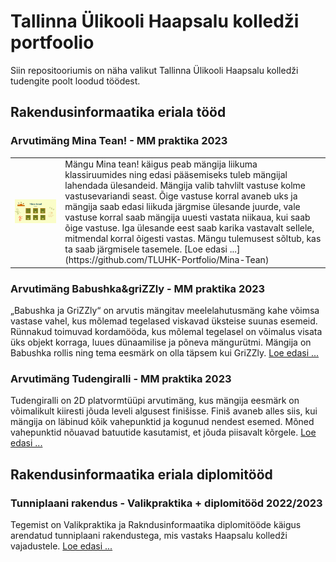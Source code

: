 # Tallinna Ülikooli Haapsalu kolledži portfoolio

Siin repositooriumis on näha valikut Tallinna Ülikooli Haapsalu kolledži tudengite poolt loodud töödest.

## Rakendusinformaatika eriala tööd

### Arvutimäng Mina Tean! - MM praktika 2023

<table>
  <tr>
    <td><img src="./main_menu.png" alt="Kirjeldus"></td>
    <td>Mängu Mina tean! käigus peab mängija liikuma klassiruumides ning edasi pääsemiseks tuleb mängijal lahendada ülesandeid. Mängija valib tahvlilt vastuse kolme vastusevariandi seast. Õige vastuse korral avaneb uks ja mängija saab edasi liikuda järgmise ülesande juurde, vale vastuse korral saab mängija uuesti vastata niikaua, kui saab õige vastuse. Iga ülesande eest saab karika vastavalt sellele, mitmendal korral õigesti vastas. Mängu tulemusest sõltub, kas ta saab järgmisele tasemele. [Loe edasi ...](https://github.com/TLUHK-Portfolio/Mina-Tean)</td>
  </tr>
</table>

### Arvutimäng Babushka&griZZly - MM praktika 2023
„Babushka ja GriZZly“ on arvutis mängitav meelelahutusmäng kahe võimsa vastase vahel, kus mõlemad tegelased viskavad üksteise suunas esemeid. Rünnakud toimuvad kordamööda, kus mõlemal tegelasel on võimalus visata üks objekt korraga, luues dünaamilise ja põneva mängurütmi. Mängija on Babushka rollis ning tema eesmärk on olla täpsem kui GriZZly. [Loe edasi ...](https://github.com/TLUHK-Portfolio/Babushka-and-griZZly)

### Arvutimäng Tudengiralli - MM praktika 2023
Tudengiralli on 2D platvormtüüpi arvutimäng, kus mängija eesmärk on võimalikult kiiresti jõuda leveli algusest finišisse. Finiš avaneb alles siis, kui mängija on läbinud kõik vahepunktid ja kogunud nendest esemed. Mõned vahepunktid nõuavad batuutide kasutamist, et jõuda piisavalt kõrgele. [Loe edasi ...](https://github.com/TLUHK-Portfolio/Tudengiralli)

## Rakendusinformaatika eriala diplomitööd

### Tunniplaani rakendus - Valikpraktika + diplomitööd 2022/2023
Tegemist on Valikpraktika ja Rakndusinformaatika diplomitööde käigus arendatud tunniplaani rakendustega, mis vastaks Haapsalu kolledži vajadustele. [Loe edasi ...](https://github.com/TLUHK-Portfolio/HK-Tunniplaan)

